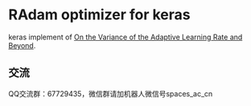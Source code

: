 # RAdam optimizer for keras

keras implement of <a href="https://arxiv.org/abs/1908.03265">On the Variance of the Adaptive Learning Rate and Beyond</a>.

## 交流
QQ交流群：67729435，微信群请加机器人微信号spaces_ac_cn
